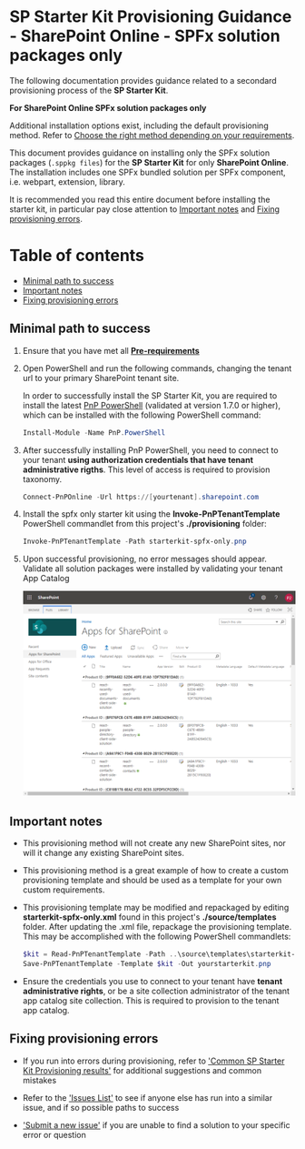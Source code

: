 # SP Starter Kit Provisioning Guidance - SharePoint Online - SPFx solution packages only

The following documentation provides guidance related to a secondard provisioning process of the **SP Starter Kit**.

**For SharePoint Online SPFx solution packages only**

Additional installation options exist, including the default provisioning method. Refer to [Choose the right method depending on your requirements](./readme.md#choose-the-right-method-depending-on-your-requirements).

This document provides guidance on installing only the SPFx solution packages (`.sppkg files`) for the **SP Starter Kit** for only **SharePoint Online**. The installation includes one SPFx bundled solution per SPFx component, i.e. webpart, extension, library.

It is recommended you read this entire document before installing the starter kit, in particular pay close attention to [Important notes](#important-notes) and [Fixing provisioning errors](#fixing-provisioning-errors).

# Table of contents

- [Minimal path to success](#minimal-path-to-success)
- [Important notes](#important-notes)
- [Fixing provisioning errors](#fixing-provisioning-errors)

## Minimal path to success

1. Ensure that you have met all **[Pre-requirements](../README.md#pre-requirements)**

2. Open PowerShell and run the following commands, changing the tenant url to your primary SharePoint tenant site.

   In order to successfully install the SP Starter Kit, you are required to install the latest [PnP PowerShell](https://github.com/pnp/powershell) (validated at version 1.7.0 or higher), which can be installed with the following PowerShell command:

   ```powershell
   Install-Module -Name PnP.PowerShell
   ```

3. After successfully installing PnP PowerShell, you need to connect to your tenant **using authorization credentials that have tenant administrative rigths**. This level of access is required to provision taxonomy.

   ```powershell
   Connect-PnPOnline -Url https://[yourtenant].sharepoint.com
   ```

4. Install the spfx only starter kit using the **Invoke-PnPTenantTemplate** PowerShell commandlet from this project's **./provisioning** folder:

   ```powershell
   Invoke-PnPTenantTemplate -Path starterkit-spfx-only.pnp
   ```

5. Upon successful provisioning, no error messages should appear. Validate all solution packages were installed by validating your tenant App Catalog

   ![App catalog](../assets/images/provision-spfx-only-01.png)


## Important notes

- This provisioning method will not create any new SharePoint sites, nor will it change any existing SharePoint sites.

- This provisioning method is a great example of how to create a custom provisioning template and should be used as a template for your own custom requirements.

- This provisioning template may be modified and repackaged by editing **starterkit-spfx-only.xml** found in this project's **./source/templates** folder. After updating the .xml file, repackage the provisioning template. This may be accomplished with the following PowerShell commandlets:

  ```powershell
  $kit = Read-PnPTenantTemplate -Path ..\source\templates\starterkit-spfx-only.xml
  Save-PnPTenantTemplate -Template $kit -Out yourstarterkit.pnp
  ```

- Ensure the credentials you use to connect to your tenant have **tenant administrative rights**, or be a site collection administrator of the tenant app catalog site collection. This is required to provision to the tenant app catalog.


## Fixing provisioning errors

- If you run into errors during provisioning, refer to ['Common SP Starter Kit Provisioning results'](../documentation/common-provision-results.md) for additional suggestions and common mistakes

- Refer to the ['Issues List'](https://github.com/SharePoint/sp-starter-kit/issues) to see if anyone else has run into a similar issue, and if so possible paths to success

- ['Submit a new issue'](https://github.com/SharePoint/sp-starter-kit/issues) if you are unable to find a solution to your specific error or question